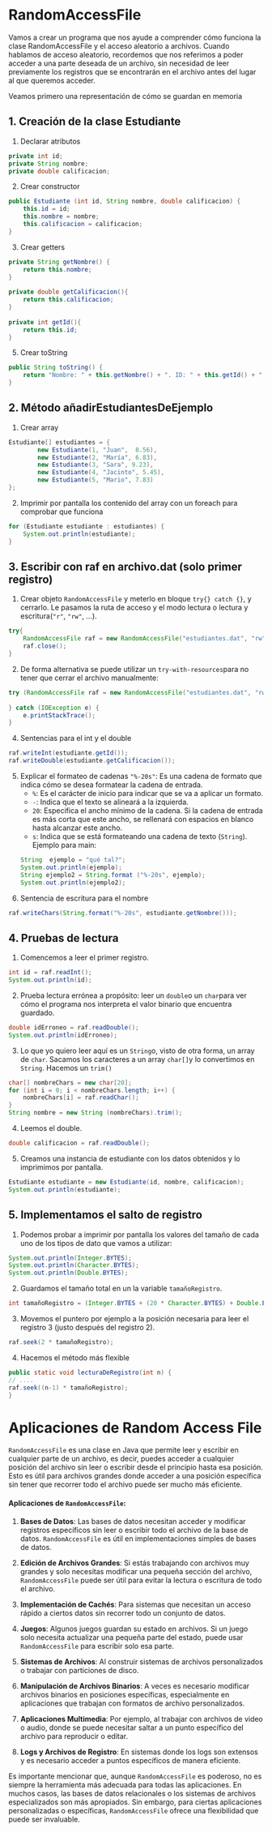 # RandomAccessFile
Vamos a crear un programa que nos ayude a comprender cómo funciona la clase RandomAccessFile y el acceso aleatorio a archivos. Cuando hablamos de acceso aleatorio, recordemos que nos referimos a poder acceder a una parte deseada de un archivo, sin necesidad de leer previamente los registros que se encontrarán en el archivo antes del lugar al que queremos acceder.

Veamos primero una representación de cómo se guardan en memoria
## 1. Creación de la clase Estudiante
1. Declarar atributos
```java
private int id;  
private String nombre;  
private double calificacion;
```
2. Crear constructor
```java
public Estudiante (int id, String nombre, double calificacion) {  
    this.id = id;  
    this.nombre = nombre;  
    this.calificacion = calificacion;  
}
```
3. Crear getters
```java
private String getNombre() {  
    return this.nombre;  
}  
  
private double getCalificacion(){  
    return this.calificacion;  
}  
  
private int getId(){  
    return this.id;  
}
```
5. Crear toString
```java
public String toString() {  
    return "Nombre: " + this.getNombre() + ". ID: " + this.getId() + ". Calificación: " + this.getCalificacion();  
}
```

## 2. Método añadirEstudiantesDeEjemplo
1. Crear array
```java
Estudiante[] estudiantes = {  
        new Estudiante(1, "Juan",  8.56),  
        new Estudiante(2, "María", 6.83),  
        new Estudiante(3, "Sara", 9.23),  
        new Estudiante(4, "Jacinto", 5.45),  
        new Estudiante(5, "Mario", 7.83)  
};
```
2. Imprimir por pantalla los contenido del array con un foreach para comprobar que funciona
```java
for (Estudiante estudiante : estudiantes) {  
    System.out.println(estudiante);  
}
```


## 3. Escribir con raf en archivo.dat (solo primer registro)
1. Crear objeto `RandomAccessFile` y meterlo en bloque `try{} catch {}`, y cerrarlo. Le pasamos la ruta de acceso y el modo lectura o lectura y escritura(`"r"`, `"rw"`, ...).
```java
try{
	RandomAccessFile raf = new RandomAccessFile("estudiantes.dat", "rw");
	raf.close();
}
```

2. De forma alternativa se puede utilizar un `try-with-resources`para no tener que cerrar el archivo manualmente:
```java
try (RandomAccessFile raf = new RandomAccessFile("estudiantes.dat", "rw")) {
    
} catch (IOException e) {
    e.printStackTrace();
}
```

4. Sentencias para el int y el double
```java
raf.writeInt(estudiante.getId());  
raf.writeDouble(estudiante.getCalificacion());
```

5. Explicar el formateo de cadenas
   `"%-20s"`: Es una cadena de formato que indica cómo se desea formatear la cadena de entrada.
   - `%`: Es el carácter de inicio para indicar que se va a aplicar un formato.
   - `-`: Indica que el texto se alineará a la izquierda.
   - `20`: Especifica el ancho mínimo de la cadena. Si la cadena de entrada es más corta que este ancho, se rellenará con espacios en blanco hasta alcanzar este ancho.
   - `s`: Indica que se está formateando una cadena de texto (`String`).
   Ejemplo para main:
   ```java
   String  ejemplo = "qué tal?";  
   System.out.println(ejemplo);  
   String ejemplo2 = String.format ("%-20s", ejemplo);  
   System.out.println(ejemplo2);
   ```
6. Sentencia de escritura para el nombre
```java
raf.writeChars(String.format("%-20s", estudiante.getNombre()));
```

## 4. Pruebas de lectura

1. Comencemos a leer el primer registro.
```java
int id = raf.readInt();  
System.out.println(id);  
```

2. Prueba lectura errónea a propósito: leer un `double`o un `char`para ver cómo el programa nos interpreta el valor binario que encuentra guardado.
```java
double idErroneo = raf.readDouble();  
System.out.println(idErroneo);
```

3. Lo que yo quiero leer aquí es un `String`o, visto de otra forma, un array de `char`. Sacamos los caracteres a un array `char[]`y lo convertimos en `String`. Hacemos un `trim()`

```java
char[] nombreChars = new char[20];  
for (int i = 0; i < nombreChars.length; i++) {  
    nombreChars[i] = raf.readChar();  
}  
String nombre = new String (nombreChars).trim();
```

4. Leemos el double.
```java
double calificacion = raf.readDouble();
```

5. Creamos una instancia de estudiante con los datos obtenidos y lo imprimimos por pantalla.
```java
Estudiante estudiante = new Estudiante(id, nombre, calificacion);  
System.out.println(estudiante);
```

## 5. Implementamos el salto de registro

1. Podemos probar a imprimir por pantalla los valores del tamaño de cada uno de los tipos de dato que vamos a utilizar:
```java
System.out.println(Integer.BYTES);
System.out.println(Character.BYTES);
System.out.println(Double.BYTES);
```

2. Guardamos el tamaño total en un la variable `tamañoRegistro`.
```java
int tamañoRegistro = (Integer.BYTES + (20 * Character.BYTES) + Double.BYTES);  
```

3. Movemos el puntero por ejemplo a la posición necesaria para leer el registro 3 (justo después del registro 2).
```java
raf.seek(2 * tamañoRegistro);
```

4. Hacemos el método más flexible

```java
public static void lecturaDeRegistro(int n) {
// ....
raf.seek((n-1) * tamañoRegistro);
}
```


# Aplicaciones de Random Access File

`RandomAccessFile` es una clase en Java que permite leer y escribir en cualquier parte de un archivo, es decir, puedes acceder a cualquier posición del archivo sin leer o escribir desde el principio hasta esa posición. Esto es útil para archivos grandes donde acceder a una posición específica sin tener que recorrer todo el archivo puede ser mucho más eficiente.

#### Aplicaciones de `RandomAccessFile`:

1. **Bases de Datos**: Las bases de datos necesitan acceder y modificar registros específicos sin leer o escribir todo el archivo de la base de datos. `RandomAccessFile` es útil en implementaciones simples de bases de datos.

2. **Edición de Archivos Grandes**: Si estás trabajando con archivos muy grandes y solo necesitas modificar una pequeña sección del archivo, `RandomAccessFile` puede ser útil para evitar la lectura o escritura de todo el archivo.

3. **Implementación de Cachés**: Para sistemas que necesitan un acceso rápido a ciertos datos sin recorrer todo un conjunto de datos.

4. **Juegos**: Algunos juegos guardan su estado en archivos. Si un juego solo necesita actualizar una pequeña parte del estado, puede usar `RandomAccessFile` para escribir solo esa parte.

5. **Sistemas de Archivos**: Al construir sistemas de archivos personalizados o trabajar con particiones de disco.

6. **Manipulación de Archivos Binarios**: A veces es necesario modificar archivos binarios en posiciones específicas, especialmente en aplicaciones que trabajan con formatos de archivo personalizados.

7. **Aplicaciones Multimedia**: Por ejemplo, al trabajar con archivos de video o audio, donde se puede necesitar saltar a un punto específico del archivo para reproducir o editar.

8. **Logs y Archivos de Registro**: En sistemas donde los logs son extensos y es necesario acceder a puntos específicos de manera eficiente.

Es importante mencionar que, aunque `RandomAccessFile` es poderoso, no es siempre la herramienta más adecuada para todas las aplicaciones. En muchos casos, las bases de datos relacionales o los sistemas de archivos especializados son más apropiados. Sin embargo, para ciertas aplicaciones personalizadas o específicas, `RandomAccessFile` ofrece una flexibilidad que puede ser invaluable.